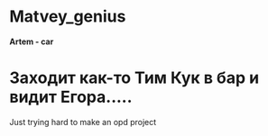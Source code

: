 # Matvey_genius
**Artem - car**
# Заходит как-то Тим Кук в бар и видит Егора..... 
Just trying hard to make an opd project
